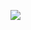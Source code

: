 [![](https://mermaid.ink/img/pako:eNqtVFFr2zAQ_iuHnlpIHDtumsSMPoyVlbF1pcnT5jFU-xqrtSVPd26bhfz3SVaSMUZXBrUfDPedvrvv7rM2ojAlikwQ_uhQF_hOyZWVTa7BPa20rArVSs3w1ppHQvs3sED7sI_vkoZnZyGawcVyeQVXnxdLqJhbykYj4q5USFFBUYU1KX2vols1wifZtDXKth1pfPyuDSO8ubFncPSouIJSsoRCttxZLOHWmga4QuhcNVC67fg4dHDpzxlXGvYdhC9YlCX1NJ71QGC9bmK4MeXaA1KX0FpTIBEoDpyBYehU7fRlkMYnQdo1Ums0IUi6V3rVc96ELGADjbzfyZBOUeWC78-Xh6Iuweev1ANqqE0hWRkNR9dYKosFO77jf87Vc_3HWN1o6FlFF8tPH4feDK9YsZFKO_j5on8mvF7NuxdK7vHfbjng--URO48T4BMWnd9E2OId9TNya5O8XyPBh8Xny4D3Nu3NRcF2r6jMc7vOjX5W29cNFEYzas4gF36joJwESetcDHxv6OPjOJkP48lwnOYCtgOIoujbi-MIc0DqDdtLRWdahsr9MLX3ehiILtFSwHu7eYuXitparnMtBqJB6xZQugtn40vmwtE1mAvfV61WFeci11uX2LW-3fNSsbEiu5U14UDIjs1irQuRse1wn7S7sg5Z7lYS2UY8iSwZz6Lx3L3j-TQ9TcezgViLbJjEaRTHs_TkdDKZnibTZL4diJ_GOIokmkzjaXySTucOmyX-iOP70oM9__YXrr3CDg)](https://mermaid.live/edit#pako:eNqtVFFr2zAQ_iuHnlpIHDtumsSMPoyVlbF1pcnT5jFU-xqrtSVPd26bhfz3SVaSMUZXBrUfDPedvrvv7rM2ojAlikwQ_uhQF_hOyZWVTa7BPa20rArVSs3w1ppHQvs3sED7sI_vkoZnZyGawcVyeQVXnxdLqJhbykYj4q5USFFBUYU1KX2vols1wifZtDXKth1pfPyuDSO8ubFncPSouIJSsoRCttxZLOHWmga4QuhcNVC67fg4dHDpzxlXGvYdhC9YlCX1NJ71QGC9bmK4MeXaA1KX0FpTIBEoDpyBYehU7fRlkMYnQdo1Ums0IUi6V3rVc96ELGADjbzfyZBOUeWC78-Xh6Iuweev1ANqqE0hWRkNR9dYKosFO77jf87Vc_3HWN1o6FlFF8tPH4feDK9YsZFKO_j5on8mvF7NuxdK7vHfbjng--URO48T4BMWnd9E2OId9TNya5O8XyPBh8Xny4D3Nu3NRcF2r6jMc7vOjX5W29cNFEYzas4gF36joJwESetcDHxv6OPjOJkP48lwnOYCtgOIoujbi-MIc0DqDdtLRWdahsr9MLX3ehiILtFSwHu7eYuXitparnMtBqJB6xZQugtn40vmwtE1mAvfV61WFeci11uX2LW-3fNSsbEiu5U14UDIjs1irQuRse1wn7S7sg5Z7lYS2UY8iSwZz6Lx3L3j-TQ9TcezgViLbJjEaRTHs_TkdDKZnibTZL4diJ_GOIokmkzjaXySTucOmyX-iOP70oM9__YXrr3CDg)
